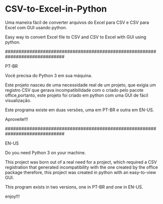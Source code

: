 # CSV-to-Excel-in-Python

Uma maneira fácil de converter arquivos do Excel para CSV e CSV para Excel com GUI usando python.

Easy way to convert Excel file to CSV and CSV to Excel with GUI using python.

##############################################################################

PT-BR

Você precisa do Python 3 em sua máquina.

Este projeto nasceu de uma necessidade real de um projeto, que exigia um registro CSV que gerava 
incompatibilidade com o criado pelo pacote office,portanto, este projeto foi criado em python com
uma GUI de fácil visualização.

Este programa existe em duas versões, uma em PT-BR e outra em EN-US.

Aproveite!!!

##############################################################################

EN-US

Do you need Python 3 on your machine.

This project was born out of a real need for a project, which required a CSV registration that 
generated incompatibility with the one created by the office package therefore, this project was
created in python with an easy-to-view GUI.

This program exists in two versions, one in PT-BR and one in EN-US.

enjoy!!!
